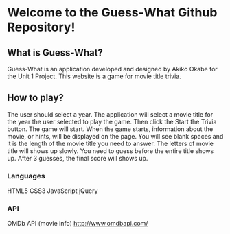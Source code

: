 # Welcome to the Guess-What Github Repository!

## What is Guess-What?
Guess-What is an application developed and designed by Akiko Okabe for the Unit 1 Project. This website is a game for movie title trivia.

## How to play?
The user should select a year. The application will select a movie title for the year the user selected to play the game. Then click the Start the Trivia button. The game will start. When the game starts, information about the movie, or hints, will be displayed on the page. You will see blank spaces and it is the length of the movie title you need to answer. The letters of movie title will shows up slowly. You need to guess before the entire title shows up. After 3 guesses, the final score will shows up.

### Languages
HTML5
CSS3
JavaScript
jQuery

### API
OMDb API (movie info)
http://www.omdbapi.com/
